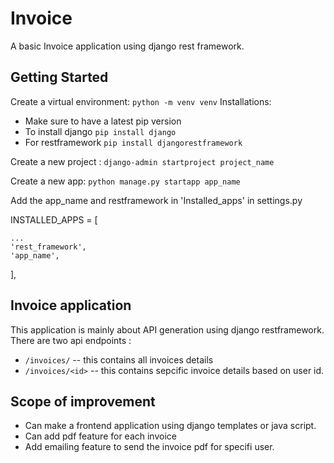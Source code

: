 # Invoice
A basic Invoice application using django rest framework. 

## Getting Started 
Create a virtual environment: `python -m venv venv`
Installations: 
- Make sure to have a latest pip version
- To install django  `pip install django`
- For restframework `pip install djangorestframework`

Create a new project : `django-admin startproject project_name`

Create a new app: `python manage.py startapp app_name`

Add the app_name and restframework in 'Installed_apps' in settings.py 

INSTALLED_APPS = [

    ...
    'rest_framework',
    'app_name',
    
],

## Invoice application 
This application is mainly about API generation using django restframework. There are two api endpoints :
- `/invoices/` -- this contains all invoices details 
- `/invoices/<id>` -- this contains sepcific invoice details based on user id.

## Scope of improvement
- Can make a frontend application using django templates or java script.
- Can add pdf feature for each invoice
- Add emailing feature to send the invoice pdf for specifi user.
